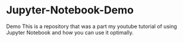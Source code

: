# Jupyter-Notebook-Demo
Demo
This is a repository that was a part my youtube tutorial of using Jupyter Notebook and how you can use it optimally.
